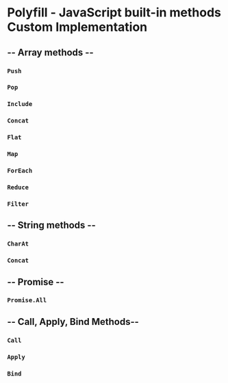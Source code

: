 # Polyfill - JavaScript built-in methods Custom Implementation

## -- Array methods --

### `Push`

### `Pop`

### `Include`

### `Concat`

### `Flat`

### `Map`

### `ForEach`

### `Reduce`

### `Filter`


## -- String methods --

### `CharAt`

### `Concat`

## -- Promise --

### `Promise.All`

## -- Call, Apply, Bind Methods--

### `Call`

### `Apply`

### `Bind`